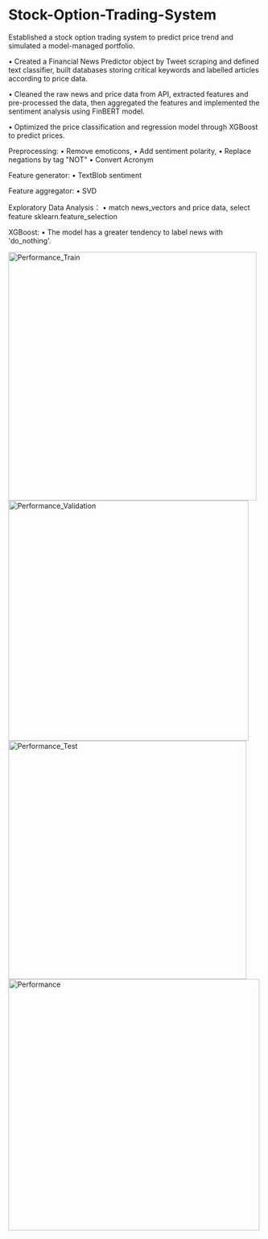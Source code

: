 # Stock-Option-Trading-System
Established a stock option trading system to predict price trend and simulated a model-managed portfolio. 

•	Created a Financial News Predictor object by Tweet scraping and defined text classifier, built databases storing critical keywords and labelled articles according to price data. 

•	Cleaned the raw news and price data from API, extracted features and pre-processed the data, then aggregated the features and implemented the sentiment analysis using FinBERT model. 

•	Optimized the price classification and regression model through XGBoost to predict prices. 

Preprocessing:
•	Remove emoticons, 
•	Add sentiment polarity, 
•	Replace negations by tag "NOT"
•	Convert Acronym

Feature generator:
•	TextBlob sentiment

Feature aggregator:
•	SVD

Exploratory Data Analysis： 
•	match news_vectors and price data, select feature sklearn.feature_selection

XGBoost:
•	The model has a greater tendency to label news with 'do_nothing'.


<img width="493" alt="Performance_Train" src="https://user-images.githubusercontent.com/92975748/235268073-c0fb819a-ac0d-4724-8ff9-37338bb7d7ac.png">
<img width="477" alt="Performance_Validation" src="https://user-images.githubusercontent.com/92975748/235268079-e46d0874-0716-43be-bd0a-c672d9fd78d7.png">
<img width="473" alt="Performance_Test" src="https://user-images.githubusercontent.com/92975748/235268091-d338312d-5d59-430b-8786-237080bce2c2.png">
<img width="499" alt="Performance" src="https://user-images.githubusercontent.com/92975748/235268103-97024ee5-8bfa-446f-92de-d1168416e00a.png">




